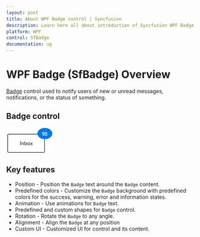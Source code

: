```yaml
---
layout: post
title: About WPF Badge control | Syncfusion
description: Learn here all about introduction of Syncfusion WPF Badge (SfBadge) control, its elements and more details.
platform: WPF
control: SfBadge
documentation: ug
---
```


# WPF Badge (SfBadge) Overview

[Badge](https://help.syncfusion.com/cr/wpf/Syncfusion.Windows.Controls.Notification.SfBadge.html) control used to notify users of new or unread messages, notifications, or the status of something. 

## Badge control

![WPF Badge Control](Getting-Started_images/wpf-badge-control.gif)

## Key features

* Position - Position the `Badge` text around the `Badge` content.
* Predefined colors - Customize the `Badge` background with predefined colors for the success, warning, error and information states.
* Animation - Use animations for `Badge` text.
* Predefined and custom shapes for `Badge` control.
* Rotation - Rotate the `Badge` to any angle.
* Alignment - Align the `Badge` at any position
* Custom UI - Customized UI for control and its content.



